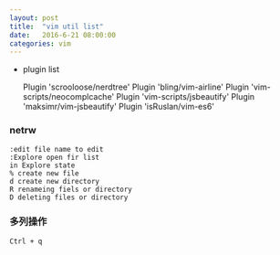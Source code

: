 ```yaml
---
layout: post
title:  "vim util list"
date:   2016-6-21 08:00:00
categories: vim
---
```



* plugin list

    Plugin 'scrooloose/nerdtree'
    Plugin 'bling/vim-airline'
    Plugin 'vim-scripts/neocomplcache'
    Plugin 'vim-scripts/jsbeautify'
    Plugin 'maksimr/vim-jsbeautify'
    Plugin 'isRuslan/vim-es6'


### netrw

    :edit file name to edit
    :Explore open fir list
    in Explore state
    % create new file
    d create new directory
    R renameing fiels or directory
    D deleting files or directory

### 多列操作
    
    Ctrl + q

